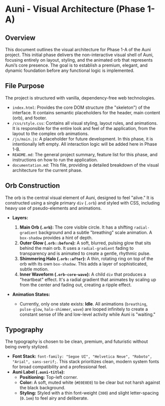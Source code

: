 # Auni - Visual Architecture (Phase 1-A)

## Overview

This document outlines the visual architecture for Phase 1-A of the Auni project. This initial phase delivers the non-interactive visual shell of Auni, focusing entirely on layout, styling, and the animated orb that represents Auni’s core presence. The goal is to establish a premium, elegant, and dynamic foundation before any functional logic is implemented.

## File Purpose

The project is structured with vanilla, dependency-free web technologies.

-   `index.html`: Provides the core DOM structure (the "skeleton") of the interface. It contains semantic placeholders for the header, main content (orb), and footer.
-   `/css/style.css`: Contains all visual styling, layout rules, and animations. It is responsible for the entire look and feel of the application, from the layout to the complex orb animations.
-   `/js/main.js`: A placeholder for future development. In this phase, it is intentionally left empty. All interaction logic will be added here in Phase 1-B.
-   `README.md`: The general project summary, feature list for this phase, and instructions on how to run the application.
-   `documentation.md`: This file, providing a detailed breakdown of the visual architecture for the current phase.

## Orb Construction

The orb is the central visual element of Auni, designed to feel "alive." It is constructed using a single primary `div` (`.orb`) and styled with CSS, including heavy use of pseudo-elements and animations.

-   **Layers:**
    1.  **Main Orb (`.orb`):** The core visible circle. It has a shifting `radial-gradient` background and a subtle "breathing" scale animation. A `box-shadow` provides a hint of depth.
    2.  **Outer Glow (`.orb::before`):** A soft, blurred, pulsing glow that sits behind the main orb. It uses a `radial-gradient` fading to transparency and is animated to create a gentle, rhythmic pulse.
    3.  **Shimmering Halo (`.orb::after`):** A thin, rotating ring on top of the orb with its own `box-shadow`. This adds a layer of sophisticated, subtle motion.
    4.  **Inner Waveform (`.orb-core-wave`):** A child `div` that produces a "heartbeat" effect. It's a radial gradient that animates by scaling up from the center and fading out, creating a ripple effect.

-   **Animation States:**
    -   Currently, only one state exists: **Idle**. All animations (`breathing`, `pulse-glow`, `halo-shimmer`, `wave`) are looped infinitely to create a constant sense of life and low-level activity while Auni is "waiting."

## Typography

The typography is chosen to be clean, premium, and futuristic without being overly stylized.

-   **Font Stack:** `font-family: "Segoe UI", "Helvetica Neue", "Roboto", "Arial", sans-serif;`. This stack prioritizes clean, modern system fonts for broad compatibility and a professional feel.
-   **Auni Label (`.auni-title`):**
    -   **Positioning:** Top-left corner.
    -   **Color:** A soft, muted white (`#E0E0E0`) to be clear but not harsh against the black background.
    -   **Styling:** Styled with a thin font-weight (`300`) and slight letter-spacing (`0.1em`) to feel airy and deliberate.
